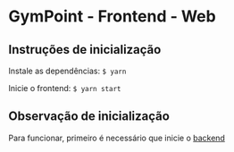# GymPoint - Frontend - Web

## Instruções de inicialização

Instale as dependências:
<code>$ yarn</code>

Inicie o frontend:
<code>$ yarn start</code>

## Observação de inicialização

Para funcionar, primeiro é necessário que inicie o <a href="https://github.com/gcdesigner/GoStack10_GymPoint/tree/master/backend">backend</a>
